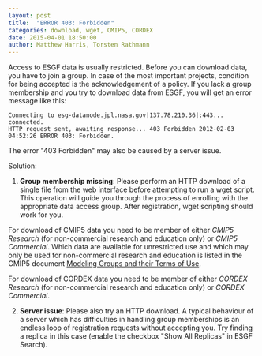 ```yaml
---
layout: post
title:  "ERROR 403: Forbidden"
categories: download, wget, CMIP5, CORDEX
date: 2015-04-01 18:50:00
author: Matthew Harris, Torsten Rathmann
---
```


Access to ESGF data is usually restricted. Before you can download data, you have to join a group. In case of the most important projects, condition for being accepted is the acknowledgement of a policy. If you lack a group membership and you try to download data from ESGF, you will get an error message like this:

    Connecting to esg-datanode.jpl.nasa.gov|137.78.210.36|:443... connected.
    HTTP request sent, awaiting response... 403 Forbidden 2012-02-03 04:52:26 ERROR 403: Forbidden.

The error "403 Forbidden" may also be caused by a server issue.

Solution: 

1. **Group membership missing**: Please perform an HTTP download of a single file from the web interface before attempting to run a wget script. This operation will guide you through the process of enrolling with the appropriate data access group. After registration, wget scripting should work for you.

For download of CMIP5 data you need to be member of either *CMIP5 Research* (for non-commercial research and education only) or *CMIP5 Commercial*. Which data are available for unrestricted use and which may only be used for non-commercial research and education is listed in the CMIP5 document [Modeling Groups and their Terms of Use][CMIP5 Terms of Use]. 

For download of CORDEX data you need to be member of either *CORDEX Research* (for non-commercial research and education only) or *CORDEX Commercial*.

2. **Server issue**: Please also try an HTTP download. A typical behaviour of a server which has difficulties in handling group memberships is an endless loop of registration requests without accepting you. Try finding a replica in this case (enable the checkbox "Show All Replicas" in ESGF Search). 

[CMIP5 Terms of Use]: http://cmip-pcmdi.llnl.gov/cmip5/docs/CMIP5_modeling_groups.pdf

